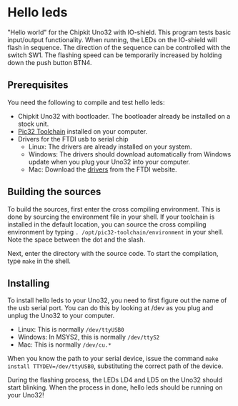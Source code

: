 # Hello leds
"Hello world" for the Chipkit Uno32 with IO-shield. This program tests basic
input/output functionality. When running, the LEDs on the IO-shield will flash
in sequence. The direction of the sequence can be controlled with the switch
SW1. The flashing speed can be temporarily increased by holding down the push
button BTN4.

## Prerequisites
You need the following to compile and test hello leds:
 - Chipkit Uno32 with bootloader. The bootloader already be installed on a
   stock unit.
 - [Pic32 Toolchain](https://github.com/is1200-example-projects/pic32-toolchain)
   installed on your computer.
 - Drivers for the FTDI usb to serial chip
   - Linux: The drivers are already installed on your system.
   - Windows: The drivers should download automatically from Windows update when
     you plug your Uno32 into your computer.
   - Mac: Download the [drivers](http://www.ftdichip.com/Drivers/VCP.htm)
     from the FTDI website.
   

## Building the sources
To build the sources, first enter the cross compiling environment. This is done
by sourcing the environment file in your shell. If your toolchain is installed
in the default location, you can source the cross compiling environment
by typing `. /opt/pic32-toolchain/environment` in your shell. Note the space
between the dot and the slash.

Next, enter the directory with the source code. To start the compilation, type
`make` in the shell.

## Installing 
To install hello leds to your Uno32, you need to first figure out the name of
the usb serial port. You can do this by looking at /dev as you plug and
unplug the Uno32 to your computer.
 - Linux: This is normally `/dev/ttyUSB0`
 - Windows: In MSYS2, this is normally `/dev/ttyS2`
 - Mac: This is normally `/dev/cu.*`

When you know the path to your serial device, issue the command
`make install TTYDEV=/dev/ttyUSB0`, substituting the correct path of the
device.

During the flashing process, the LEDs LD4 and LD5 on the Uno32 should start
blinking. When the process in done, hello leds should be running on your Uno32!

